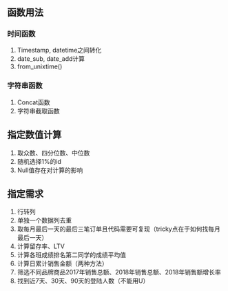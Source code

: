 # 

## 函数用法
### 时间函数
1. Timestamp, datetime之间转化
2. date_sub, date_add计算
3. from_unixtime()
### 字符串函数
1. Concat函数
2. 字符串截取函数

## 指定数值计算
1. 取众数、四分位数、中位数
2. 随机选择1%的id
3. Null值存在对计算的影响

## 指定需求
1. 行转列
2. 单独一个数据列去重
3. 取每月最后一天的最后三笔订单且代码需要可复现（tricky点在于如何找每月最后一天）
4. 计算留存率、LTV
5. 计算各班成绩排名第二同学的成绩平均值
6. 计算日累计销售金额（两种方法）
7. 筛选不同品牌商品2017年销售总额、2018年销售总额、2018年销售额增长率
8. 找到近7天、30天、90天的登陆人数（不能用U）
